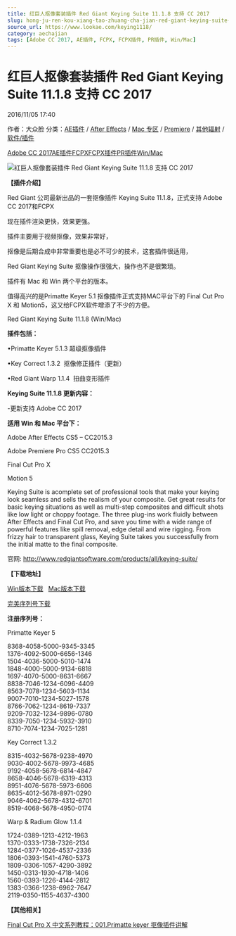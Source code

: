 ```yaml
---
title: 红巨人抠像套装插件 Red Giant Keying Suite 11.1.8 支持 CC 2017
slug: hong-ju-ren-kou-xiang-tao-zhuang-cha-jian-red-giant-keying-suite-11-1-8-zhi-chi-cc-2017
source_url: https://www.lookae.com/keying1118/
category: aechajian
tags: [Adobe CC 2017, AE插件, FCPX, FCPX插件, PR插件, Win/Mac]
---
```

# 红巨人抠像套装插件 Red Giant Keying Suite 11.1.8 支持 CC 2017

2016/11/05 17:40

作者：大众脸
分类：[AE插件](https://www.lookae.com/after-effects/aechajian/) / [After Effects](https://www.lookae.com/after-effects/) / [Mac 专区](https://www.lookae.com/mac-osx/) / [Premiere](https://www.lookae.com/qitarjcj/premierezy/) / [其他辐射](https://www.lookae.com/others/) / [软件/插件](https://www.lookae.com/qitarjcj/)

[Adobe CC 2017](https://www.lookae.com/tag/adobe-cc-2017/)[AE插件](https://www.lookae.com/tag/ae%e6%8f%92%e4%bb%b6/)[FCPX](https://www.lookae.com/tag/fcpx/)[FCPX插件](https://www.lookae.com/tag/fcpx%e6%8f%92%e4%bb%b6/)[PR插件](https://www.lookae.com/tag/pr%e6%8f%92%e4%bb%b6/)[Win/Mac](https://www.lookae.com/tag/winmac/)

![红巨人抠像套装插件 Red Giant Keying Suite 11.1.8 支持 CC 2017](https://www.lookae.com/wp-content/uploads/2014/08/Keying1110.jpg "红巨人抠像套装插件 Red Giant Keying Suite 11.1.8 支持 CC 2017-LookAE.com")

**【插件介绍】**

Red Giant 公司最新出品的一套抠像插件 Keying Suite 11.1.8，正式支持 Adobe CC 2017和FCPX

现在插件渲染更快，效果更强。

插件主要用于视频抠像，效果非常好，

抠像是后期合成中非常重要也是必不可少的技术，这套插件很适用，

Red Giant Keying Suite 抠像操作很强大，操作也不是很繁琐。

插件有 Mac 和 Win 两个平台的版本。

值得高兴的是Primatte Keyer 5.1 抠像插件正式支持MAC平台下的 Final Cut Pro X 和 Motion5，这又给FCPX软件增添了不少的方便。

Red Giant Keying Suite 11.1.8 (Win/Mac)

**插件包括：**

•Primatte Keyer 5.1.3 超级抠像插件

•Key Correct 1.3.2  抠像修正插件（更新）

•Red Giant Warp 1.1.4  扭曲变形插件

**Keying Suite 11.1.8 更新内容：**

-更新支持 Adobe CC 2017

**适用 Win 和 Mac 平台下：**

Adobe After Effects CS5 – CC2015.3

Adobe Premiere Pro CS5 CC2015.3

Final Cut Pro X

Motion 5

Keying Suite is acomplete set of professional tools that make your keying look seamless and sells the realism of your composite. Get great results for basic keying situations as well as multi-step composites and difficult shots like low light or choppy footage. The three plug-ins work fluidly between After Effects and Final Cut Pro, and save you time with a wide range of powerful features like spill removal, edge detail and wire rigging. From frizzy hair to transparent glass, Keying Suite takes you successfully from the initial matte to the final composite.

官网: http://www.redgiantsoftware.com/products/all/keying-suite/

**【下载地址】**

[Win版本下载](https://pan.baidu.com/s/1skE99A9)   [Mac版本下载](https://pan.baidu.com/s/1i4GRHUt)

[完美序列号下载](https://www.400gb.com/file/70980601)

**注册序列号：**

Primatte Keyer 5

8368-4058-5000-9345-3345  
1376-4092-5000-6656-1346  
1504-4036-5000-5010-1474  
1848-4000-5000-9134-6818  
1697-4070-5000-8631-6667  
8838-7046-1234-6096-4409  
8563-7078-1234-5603-1134  
9007-7010-1234-5027-1578  
8766-7062-1234-8619-7337  
9209-7032-1234-9896-0780  
8339-7050-1234-5932-3910  
8710-7074-1234-7025-1281

Key Correct 1.3.2

8315-4032-5678-9238-4970  
9030-4002-5678-9973-4685  
9192-4058-5678-6814-4847  
8658-4046-5678-6319-4313  
8951-4076-5678-5973-6606  
8635-4012-5678-8971-0290  
9046-4062-5678-4312-6701  
8519-4068-5678-4950-0174

Warp & Radium Glow 1.1.4

1724-0389-1213-4212-1963  
1370-0333-1738-7326-2134  
1284-0377-1026-4537-2336  
1806-0393-1541-4760-5373  
1809-0306-1057-4290-3892  
1450-0313-1930-4718-1406  
1560-0393-1226-4144-2812  
1383-0366-1238-6962-7647  
2119-0350-1155-4637-4300

**【其他相关】**

[Final Cut Pro X 中文系列教程：001.Primatte keyer 抠像插件讲解](https://www.mfcpx.com/primattekeyer/)

